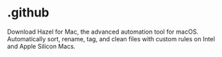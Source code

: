 # .github
Download Hazel for Mac, the advanced automation tool for macOS. Automatically sort, rename, tag, and clean files with custom rules on Intel and Apple Silicon Macs.
